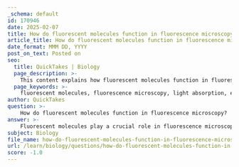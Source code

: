 ```yaml
---
_schema: default
id: 170946
date: 2025-02-07
title: How do fluorescent molecules function in fluorescence microscopy?
article_title: How do fluorescent molecules function in fluorescence microscopy?
date_format: MMM DD, YYYY
post_on_text: Posted on
seo:
  title: QuickTakes | Biology
  page_description: >-
    This content explains how fluorescent molecules function in fluorescence microscopy, detailing their absorption and emission properties, the use of excitation and emission filters, their role in visualizing cellular components, factors affecting fluorescence, and the applications in cell biology research.
  page_keywords: >-
    fluorescent molecules, fluorescence microscopy, light absorption, emission, excitation filter, emission filter, cellular components, Green Fluorescent Protein, GFP, dynamic processes, live cells, protein localization, cellular interactions, experimental conditions, high-contrast images, pH, temperature, quenching agents
author: QuickTakes
question: >-
    How do fluorescent molecules function in fluorescence microscopy?
answer: >-
    Fluorescent molecules play a crucial role in fluorescence microscopy, a technique widely used in cell biology to visualize specific cellular components. Here’s how they function:\n\n1. **Absorption and Emission**: Fluorescent molecules have the unique ability to absorb light at a specific wavelength and subsequently emit light at a longer wavelength. This property is fundamental to fluorescence microscopy. When these molecules are excited by light from a specific source (usually a light source filtered to emit light at the excitation wavelength), they enter an excited state.\n\n2. **Excitation and Emission Filters**: In fluorescence microscopy, an excitation filter is used to select the appropriate wavelength of light that will excite the fluorescent molecules in the sample. Once excited, these molecules emit light at a longer wavelength. An emission filter is then employed to allow only this emitted light to pass through to the detector or observer, effectively filtering out any unexcited light.\n\n3. **Visualization of Cellular Components**: By labeling specific proteins, organelles, or other cellular structures with fluorescent dyes or proteins (such as Green Fluorescent Protein, GFP), researchers can visualize the distribution and dynamics of these components within live cells. This is particularly useful for studying cellular processes, as it provides high-contrast images that can reveal intricate details about the organization and function of cellular structures.\n\n4. **Factors Affecting Fluorescence**: The efficiency of fluorescence can be influenced by various factors, including pH, temperature, and the presence of quenching agents, which can reduce the intensity of the emitted light. Understanding these factors is essential for optimizing experimental conditions in fluorescence microscopy.\n\n5. **Applications**: Fluorescence microscopy is invaluable for studying dynamic processes in live cells, such as protein localization, gene expression, and cellular interactions. It allows researchers to track the movement and behavior of molecules in real-time, providing insights into cellular functions and mechanisms.\n\nIn summary, fluorescent molecules are integral to fluorescence microscopy, enabling the visualization of specific cellular components through their unique properties of light absorption and emission, facilitated by the use of specialized filters. This technique has become a cornerstone in cell biology research, allowing for detailed studies of cellular processes.
subject: Biology
file_name: how-do-fluorescent-molecules-function-in-fluorescence-microscopy.md
url: /learn/biology/questions/how-do-fluorescent-molecules-function-in-fluorescence-microscopy
score: -1.0
---
```


&nbsp;